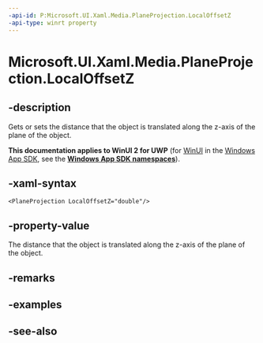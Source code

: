 ```yaml
---
-api-id: P:Microsoft.UI.Xaml.Media.PlaneProjection.LocalOffsetZ
-api-type: winrt property
---
```


<!-- Property syntax
public double LocalOffsetZ { get;  set; }
-->

# Microsoft.UI.Xaml.Media.PlaneProjection.LocalOffsetZ

## -description
Gets or sets the distance that the object is translated along the z-axis of the plane of the object.

**This documentation applies to WinUI 2 for UWP** (for [WinUI](/windows/apps/winui/winui3/) in the [Windows App SDK](/windows/apps/windows-app-sdk/), see the **[Windows App SDK namespaces](/windows/windows-app-sdk/api/winrt/)**).

## -xaml-syntax
```xaml
<PlaneProjection LocalOffsetZ="double"/>
```


## -property-value
The distance that the object is translated along the z-axis of the plane of the object.

## -remarks

## -examples

## -see-also
